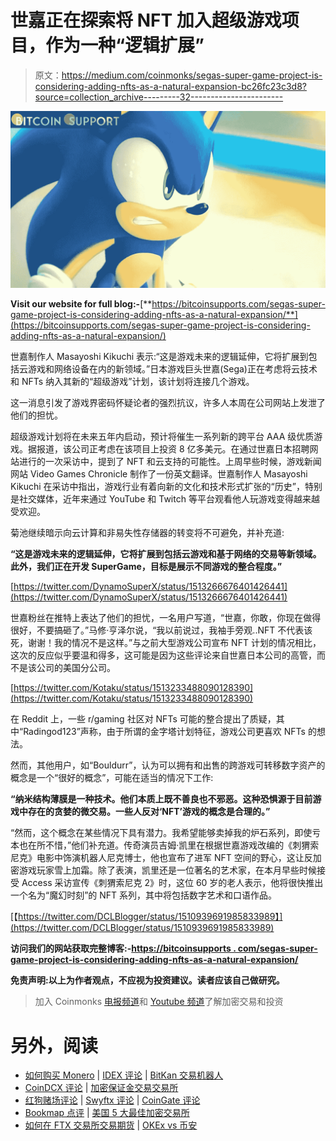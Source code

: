# 世嘉正在探索将 NFT 加入超级游戏项目，作为一种“逻辑扩展”

> 原文：<https://medium.com/coinmonks/segas-super-game-project-is-considering-adding-nfts-as-a-natural-expansion-bc26fc23c3d8?source=collection_archive---------32----------------------->

![](img/2b85e89aee5fb073573fa027356f6b26.png)

**Visit our website for full blog:-**[**https://bitcoinsupports.com/segas-super-game-project-is-considering-adding-nfts-as-a-natural-expansion/**](https://bitcoinsupports.com/segas-super-game-project-is-considering-adding-nfts-as-a-natural-expansion/)

世嘉制作人 Masayoshi Kikuchi 表示:“这是游戏未来的逻辑延伸，它将扩展到包括云游戏和网络设备在内的新领域。”日本游戏巨头世嘉(Sega)正在考虑将云技术和 NFTs 纳入其新的“超级游戏”计划，该计划将连接几个游戏。

这一消息引发了游戏界密码怀疑论者的强烈抗议，许多人本周在公司网站上发泄了他们的担忧。

超级游戏计划将在未来五年内启动，预计将催生一系列新的跨平台 AAA 级优质游戏。据报道，该公司正考虑在该项目上投资 8 亿多美元。在通过世嘉日本招聘网站进行的一次采访中，提到了 NFT 和云支持的可能性。上周早些时候，游戏新闻网站 Video Games Chronicle 制作了一份英文翻译。世嘉制作人 Masayoshi Kikuchi 在采访中指出，游戏行业有着向新的文化和技术形式扩张的“历史”，特别是社交媒体，近年来通过 YouTube 和 Twitch 等平台观看他人玩游戏变得越来越受欢迎。

菊池继续暗示向云计算和非易失性存储器的转变将不可避免，并补充道:

**“这是游戏未来的逻辑延伸，它将扩展到包括云游戏和基于网络的交易等新领域。此外，我们正在开发 SuperGame，目标是展示不同游戏的整合程度。”**

[https://twitter.com/DynamoSuperX/status/1513266676401426441](https://twitter.com/DynamoSuperX/status/1513266676401426441)

世嘉粉丝在推特上表达了他们的担忧，一名用户写道，“世嘉，你敢，你现在做得很好，不要搞砸了。”马修·亨泽尔说，“我以前说过，我袖手旁观..NFT 不代表该死，谢谢！我的情况不是这样。”与之前大型游戏公司宣布 NFT 计划的情况相比，这次的反应似乎要温和得多，这可能是因为这些评论来自世嘉日本公司的高管，而不是该公司的美国分公司。

[https://twitter.com/Kotaku/status/1513233488090128390](https://twitter.com/Kotaku/status/1513233488090128390)

在 Reddit 上，一些 r/gaming 社区对 NFTs 可能的整合提出了质疑，其中“Radingod123”声称，由于所谓的金字塔计划特征，游戏公司更喜欢 NFTs 的想法。

然而，其他用户，如“Bouldurr”，认为可以拥有和出售的跨游戏可转移数字资产的概念是一个“很好的概念”，可能在适当的情况下工作:

**“纳米结构薄膜是一种技术。他们本质上既不善良也不邪恶。这种恐惧源于目前游戏中存在的贪婪的微交易。一些人反对‘NFT’游戏的概念是合理的。”**

“然而，这个概念在某些情况下具有潜力。我希望能够卖掉我的炉石系列，即使亏本也在所不惜，”他们补充道。传奇演员吉姆·凯里在根据世嘉游戏改编的《刺猬索尼克》电影中饰演机器人尼克博士，他也宣布了进军 NFT 空间的野心，这让反加密游戏玩家雪上加霜。除了表演，凯里还是一位著名的艺术家，在本月早些时候接受 Access 采访宣传《刺猬索尼克 2》时，这位 60 岁的老人表示，他将很快推出一个名为“魔幻时刻”的 NFT 系列，其中将包括数字艺术和口语作品。

[【https://twitter.com/DCLBlogger/status/1510939691985833989】](https://twitter.com/DCLBlogger/status/1510939691985833989)

**访问我们的网站获取完整博客:-**[**https://bitcoinsupports . com/segas-super-game-project-is-considering-adding-nfts-as-a-natural-expansion/**](https://bitcoinsupports.com/segas-super-game-project-is-considering-adding-nfts-as-a-natural-expansion/)

**免责声明:以上为作者观点，不应视为投资建议。读者应该自己做研究。**

> 加入 Coinmonks [电报频道](https://t.me/coincodecap)和 [Youtube 频道](https://www.youtube.com/c/coinmonks/videos)了解加密交易和投资

# 另外，阅读

*   [如何购买 Monero](https://coincodecap.com/buy-monero) | [IDEX 评论](https://coincodecap.com/idex-review) | [BitKan 交易机器人](https://coincodecap.com/bitkan-trading-bot)
*   [CoinDCX 评论](/coinmonks/coindcx-review-8444db3621a2) | [加密保证金交易交易所](https://coincodecap.com/crypto-margin-trading-exchanges)
*   [红狗赌场评论](https://coincodecap.com/red-dog-casino-review) | [Swyftx 评论](https://coincodecap.com/swyftx-review) | [CoinGate 评论](https://coincodecap.com/coingate-review)
*   [Bookmap 点评](https://coincodecap.com/bookmap-review-2021-best-trading-software) | [美国 5 大最佳加密交易所](https://coincodecap.com/crypto-exchange-usa)
*   [如何在 FTX 交易所交易期货](https://coincodecap.com/ftx-futures-trading) | [OKEx vs 币安](https://coincodecap.com/okex-vs-binance)
